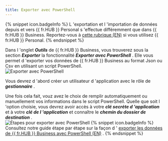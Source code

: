 ```yaml
---
title: Exporter avec PowerShell
---
```

{% snippet icon.badgeInfo %} 
L 'exportation et l 'importation de données depuis et vers {{ fr.HUB }} Personal s 'effectue différemment que dans {{ fr.HUB }} Business. Reportez-vous à [cette rubrique (EN)](/kb/hub-business/how-to-articles/import-export-data-hub-personal/) si vous utilisez {{ fr.HUB }} Personal. 
{% endsnippet %}
 
Dans l 'onglet ***Outils*** de {{ fr.HUB }} Business, vous trouverez sous la section ***Exporter*** la fonctionnalité ***Exporter avec PowerShell*** . Elle vous permet d 'exporter vos données de {{ fr.HUB }} Business au format Json ou Csv en utilisant un script PowerShell.  
![Exporter avec PowerShell](https://webdevolutions.azureedge.net/docs/fr/hub/Hub2012.png) 

Vous devrez d 'abord créer un utilisateur d 'application avec le rôle de ***gestionnaire*** .  

Une fois cela fait, vouz avez le choix de remplir automatiquement ou manuellement vos informations dans le script PowerShell. Quelle que soit l 'option choisie, vous devrez avoir accès à votre ***clé secrète d 'application*** et à votre ***clé de l 'application*** et connaître le ***chemin du dossier de destination*** .  
![Étapes pour exporter avec PowerShell](https://webdevolutions.azureedge.net/docs/fr/hub/Hub2013.png) 
{% snippet icon.badgeInfo %} 
Consultez notre guide étape par étape sur la façon d ' [exporter les données de {{ fr.HUB }} Business avec PowerShell (EN)](/kb/hub-business/how-to-articles/export-data-hub-business-powershell/) . 
{% endsnippet %}
 

